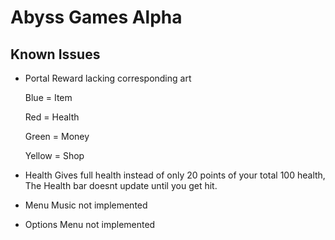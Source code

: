 # Abyss Games Alpha

## Known Issues

* Portal Reward lacking corresponding art

    Blue = Item

    Red = Health

    Green = Money

    Yellow = Shop

* Health Gives full health instead of only 20 points of your total 100 health, The Health bar doesnt update until you get hit.

* Menu Music not implemented

* Options Menu not implemented

